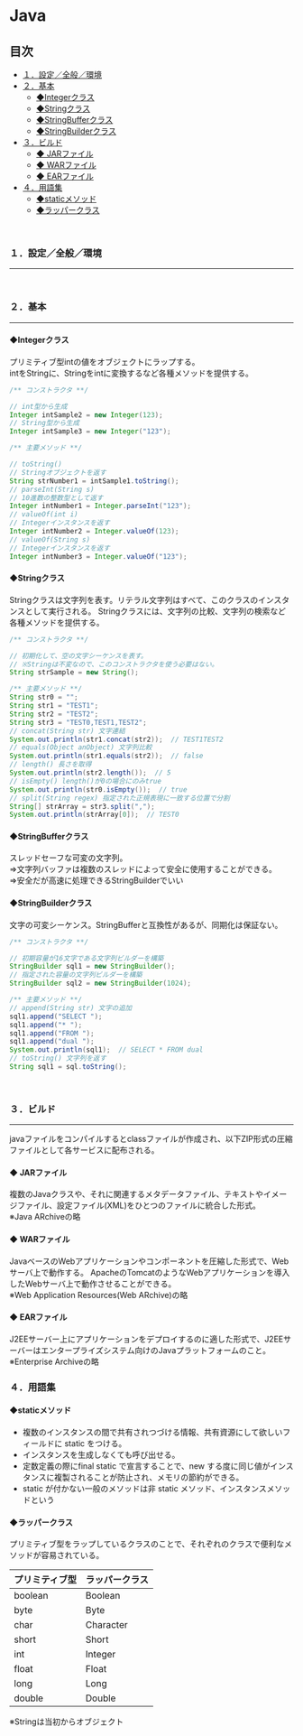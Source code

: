 # Java

## 目次
<!-- TOC -->

- [１．設定／全般／環境](#１．設定／全般／環境)
- [２．基本](#２．基本)
    - [◆Integerクラス](#◆integerクラス)
    - [◆Stringクラス](#◆stringクラス)
    - [◆StringBufferクラス](#◆stringbufferクラス)
    - [◆StringBuilderクラス](#◆stringbuilderクラス)
- [３．ビルド](#３．ビルド)
    - [◆ JARファイル](#◆-jarファイル)
    - [◆ WARファイル](#◆-warファイル)
    - [◆ EARファイル](#◆-earファイル)
- [４．用語集](#４．用語集)
    - [◆staticメソッド](#◆staticメソッド)
    - [◆ラッパークラス](#◆ラッパークラス)

<!-- /TOC -->
<br>

<a id="markdown-１．設定／全般／環境" name="１．設定／全般／環境"></a>
### １．設定／全般／環境
---

<br>

<a id="markdown-２．基本" name="２．基本"></a>
### ２．基本
---
<a id="markdown-◆integerクラス" name="◆integerクラス"></a>
#### ◆Integerクラス  
プリミティブ型intの値をオブジェクトにラップする。  
intをStringに、Stringをintに変換するなど各種メソッドを提供する。

```java
/** コンストラクタ **/

// int型から生成
Integer intSample2 = new Integer(123);
// String型から生成
Integer intSample3 = new Integer("123");

/** 主要メソッド **/

// toString()
// Stringオブジェクトを返す
String strNumber1 = intSample1.toString();
// parseInt(String s)
// 10進数の整数型として返す
Integer intNumber1 = Integer.parseInt("123");
// valueOf(int i)
// Integerインスタンスを返す
Integer intNumber2 = Integer.valueOf(123);
// valueOf(String s)
// Integerインスタンスを返す
Integer intNumber3 = Integer.valueOf("123");
```

<a id="markdown-◆stringクラス" name="◆stringクラス"></a>
#### ◆Stringクラス  
Stringクラスは文字列を表す。リテラル文字列はすべて、このクラスのインスタンスとして実行される。
Stringクラスには、文字列の比較、文字列の検索など各種メソッドを提供する。

```java
/** コンストラクタ **/

// 初期化して、空の文字シーケンスを表す。
// ※Stringは不変なので、このコンストラクタを使う必要はない。
String strSample = new String();

/** 主要メソッド **/
String str0 = "";
String str1 = "TEST1";
String str2 = "TEST2";
String str3 = "TEST0,TEST1,TEST2";
// concat(String str) 文字連結
System.out.println(str1.concat(str2));  // TEST1TEST2
// equals(Object anObject) 文字列比較
System.out.println(str1.equals(str2));  // false
// length() 長さを取得
System.out.println(str2.length());  // 5
// isEmpty() length()が0の場合にのみtrue
System.out.println(str0.isEmpty());  // true
// split(String regex) 指定された正規表現に一致する位置で分割
String[] strArray = str3.split(",");
System.out.println(strArray[0]);  // TEST0
```

<a id="markdown-◆stringbufferクラス" name="◆stringbufferクラス"></a>
#### ◆StringBufferクラス  
スレッドセーフな可変の文字列。  
⇒文字列バッファは複数のスレッドによって安全に使用することができる。  
⇒安全だが高速に処理できるStringBuilderでいい

<a id="markdown-◆stringbuilderクラス" name="◆stringbuilderクラス"></a>
#### ◆StringBuilderクラス  
文字の可変シーケンス。StringBufferと互換性があるが、同期化は保証ない。

```java
/** コンストラクタ **/

// 初期容量が16文字である文字列ビルダーを構築
StringBuilder sql1 = new StringBuilder();
// 指定された容量の文字列ビルダーを構築
StringBuilder sql2 = new StringBuilder(1024);

/** 主要メソッド **/
// append(String str) 文字の追加
sql1.append("SELECT ");
sql1.append("* ");
sql1.append("FROM ");
sql1.append("dual ");
System.out.println(sql1);  // SELECT * FROM dual 
// toString() 文字列を返す
String sql1 = sql.toString();
```

<br>



<a id="markdown-３．ビルド" name="３．ビルド"></a>
### ３．ビルド
---
javaファイルをコンパイルするとclassファイルが作成され、以下ZIP形式の圧縮ファイルとして各サービスに配布される。
<a id="markdown-◆-jarファイル" name="◆-jarファイル"></a>
#### ◆ JARファイル
複数のJavaクラスや、それに関連するメタデータファイル、テキストやイメージファイル、設定ファイル(XML)をひとつのファイルに統合した形式。  
※Java ARchiveの略
<a id="markdown-◆-warファイル" name="◆-warファイル"></a>
#### ◆ WARファイル
JavaベースのWebアプリケーションやコンポーネントを圧縮した形式で、Webサーバ上で動作する。  ApacheのTomcatのようなWebアプリケーションを導入したWebサーバ上で動作させることができる。  
※Web Application Resources(Web ARchive)の略
<a id="markdown-◆-earファイル" name="◆-earファイル"></a>
#### ◆ EARファイル
J2EEサーバー上にアプリケーションをデプロイするのに適した形式で、J2EEサーバーはエンタープライズシステム向けのJavaプラットフォームのこと。  
※Enterprise Archiveの略

<a id="markdown-４．用語集" name="４．用語集"></a>
### ４．用語集
<a id="markdown-◆staticメソッド" name="◆staticメソッド"></a>
#### ◆staticメソッド
* 複数のインスタンスの間で共有されつづける情報、共有資源にして欲しいフィールドに static をつける。
* インスタンスを生成しなくても呼び出せる。  
* 定数定義の際にfinal static で宣言することで、new する度に同じ値がインスタンスに複製されることが防止され、メモリの節約ができる。
* static が付かない一般のメソッドは非 static メソッド、インスタンスメソッドという

<a id="markdown-◆ラッパークラス" name="◆ラッパークラス"></a>
#### ◆ラッパークラス
プリミティブ型をラップしているクラスのことで、それぞれのクラスで便利なメソッドが容易されている。

| プリミティブ型 | ラッパークラス |
| --- | --- |
| boolean | Boolean |
| byte | Byte |
| char | Character |
| short | Short |
| int | Integer |
| float | Float |
| long | Long |
| double | Double |  
※Stringは当初からオブジェクト

<br>